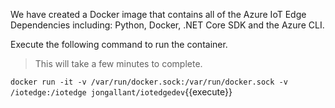 We have created a Docker image that contains all of the Azure IoT Edge Dependencies including: Python, Docker, .NET Core SDK and the Azure CLI.

Execute the following command to run the container.

> This will take a few minutes to complete.

`docker run -it -v /var/run/docker.sock:/var/run/docker.sock -v /iotedge:/iotedge jongallant/iotedgedev`{{execute}}

